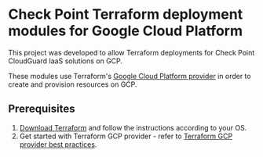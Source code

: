 # Check Point Terraform deployment modules for Google Cloud Platform

This project was developed to allow Terraform deployments for Check Point CloudGuard IaaS solutions on GCP.


These modules use Terraform's [Google Cloud Platform provider](https://registry.terraform.io/providers/hashicorp/google/latest/docs) in order to create and provision resources on GCP.


 ## Prerequisites

1. [Download Terraform](https://www.terraform.io/downloads.html) and follow the instructions according to your OS.
2. Get started with Terraform GCP provider - refer to [Terraform GCP provider best practices](https://registry.terraform.io/providers/hashicorp/google/latest/docs).